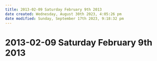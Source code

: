 ```yaml
---
title: 2013-02-09 Saturday February 9th 2013
date created: Wednesday, August 30th 2023, 4:05:26 pm
date modified: Sunday, September 17th 2023, 9:18:32 pm
---
```


# 2013-02-09 Saturday February 9th 2013
